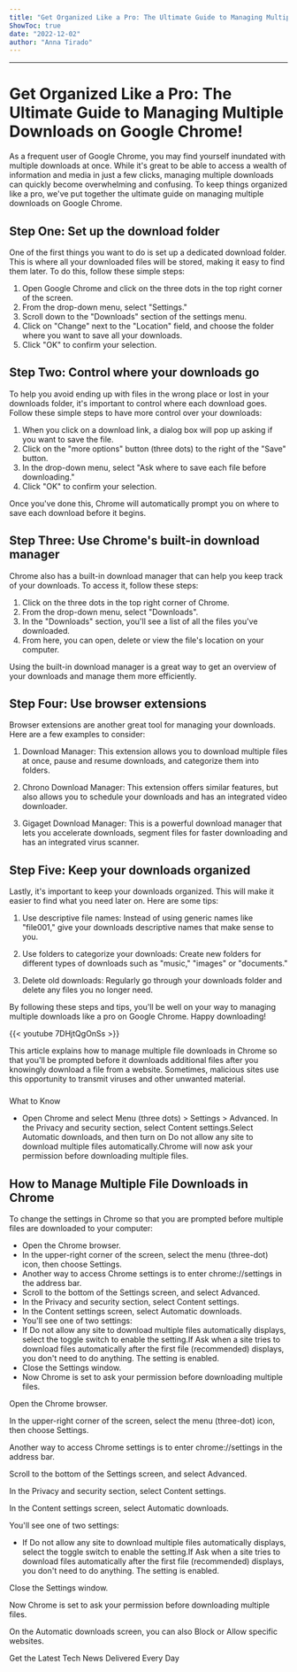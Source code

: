 ```yaml
---
title: "Get Organized Like a Pro: The Ultimate Guide to Managing Multiple Downloads on Google Chrome!"
ShowToc: true 
date: "2022-12-02"
author: "Anna Tirado"
---
```

*****
# Get Organized Like a Pro: The Ultimate Guide to Managing Multiple Downloads on Google Chrome!

As a frequent user of Google Chrome, you may find yourself inundated with multiple downloads at once. While it's great to be able to access a wealth of information and media in just a few clicks, managing multiple downloads can quickly become overwhelming and confusing. To keep things organized like a pro, we've put together the ultimate guide on managing multiple downloads on Google Chrome.

## Step One: Set up the download folder

One of the first things you want to do is set up a dedicated download folder. This is where all your downloaded files will be stored, making it easy to find them later. To do this, follow these simple steps:

1. Open Google Chrome and click on the three dots in the top right corner of the screen.
2. From the drop-down menu, select "Settings."
3. Scroll down to the "Downloads" section of the settings menu.
4. Click on "Change" next to the "Location" field, and choose the folder where you want to save all your downloads.
5. Click "OK" to confirm your selection.

## Step Two: Control where your downloads go

To help you avoid ending up with files in the wrong place or lost in your downloads folder, it's important to control where each download goes. Follow these simple steps to have more control over your downloads:

1. When you click on a download link, a dialog box will pop up asking if you want to save the file.
2. Click on the "more options" button (three dots) to the right of the "Save" button.
3. In the drop-down menu, select "Ask where to save each file before downloading."
4. Click "OK" to confirm your selection.

Once you've done this, Chrome will automatically prompt you on where to save each download before it begins.

## Step Three: Use Chrome's built-in download manager

Chrome also has a built-in download manager that can help you keep track of your downloads. To access it, follow these steps:

1. Click on the three dots in the top right corner of Chrome.
2. From the drop-down menu, select "Downloads".
3. In the "Downloads" section, you'll see a list of all the files you've downloaded.
4. From here, you can open, delete or view the file's location on your computer.

Using the built-in download manager is a great way to get an overview of your downloads and manage them more efficiently.

## Step Four: Use browser extensions

Browser extensions are another great tool for managing your downloads. Here are a few examples to consider:

1. Download Manager: This extension allows you to download multiple files at once, pause and resume downloads, and categorize them into folders.

2. Chrono Download Manager: This extension offers similar features, but also allows you to schedule your downloads and has an integrated video downloader.

3. Gigaget Download Manager: This is a powerful download manager that lets you accelerate downloads, segment files for faster downloading and has an integrated virus scanner.

## Step Five: Keep your downloads organized

Lastly, it's important to keep your downloads organized. This will make it easier to find what you need later on. Here are some tips:

1. Use descriptive file names: Instead of using generic names like "file001," give your downloads descriptive names that make sense to you.

2. Use folders to categorize your downloads: Create new folders for different types of downloads such as "music," "images" or "documents."

3. Delete old downloads: Regularly go through your downloads folder and delete any files you no longer need.

By following these steps and tips, you'll be well on your way to managing multiple downloads like a pro on Google Chrome. Happy downloading!

{{< youtube 7DHjtQgOnSs >}} 




This article explains how to manage multiple file downloads in Chrome so that you'll be prompted before it downloads additional files after you knowingly download a file from a website. Sometimes, malicious sites use this opportunity to transmit viruses and other unwanted material.

 
### 
What to Know
 
- Open Chrome and select Menu (three dots) > Settings > Advanced. In the Privacy and security section, select Content settings.Select Automatic downloads, and then turn on Do not allow any site to download multiple files automatically.Chrome will now ask your permission before downloading multiple files.

 
##   How to Manage Multiple File Downloads in Chrome  
 

To change the settings in Chrome so that you are prompted before multiple files are downloaded to your computer:

 
- Open the Chrome browser.
 - In the upper-right corner of the screen, select the menu (three-dot) icon, then choose Settings.
 - Another way to access Chrome settings is to enter chrome://settings in the address bar.
 - Scroll to the bottom of the Settings screen, and select Advanced.
 - In the Privacy and security section, select Content settings.
 - In the Content settings screen, select Automatic downloads.
 - You'll see one of two settings:
 - If Do not allow any site to download multiple files automatically displays, select the toggle switch to enable the setting.If Ask when a site tries to download files automatically after the first file (recommended) displays, you don't need to do anything. The setting is enabled.
 - Close the Settings window.
 - Now Chrome is set to ask your permission before downloading multiple files.

 

Open the Chrome browser.

 

In the upper-right corner of the screen, select the menu (three-dot) icon, then choose Settings.

 
Another way to access Chrome settings is to enter chrome://settings in the address bar.
 

Scroll to the bottom of the Settings screen, and select Advanced.

 

In the Privacy and security section, select Content settings.

 

In the Content settings screen, select Automatic downloads.

 

You'll see one of two settings:

 
- If Do not allow any site to download multiple files automatically displays, select the toggle switch to enable the setting.If Ask when a site tries to download files automatically after the first file (recommended) displays, you don't need to do anything. The setting is enabled.

 

Close the Settings window.

 

Now Chrome is set to ask your permission before downloading multiple files.

 
On the Automatic downloads screen, you can also Block or Allow specific websites.
 

Get the Latest Tech News Delivered Every Day




